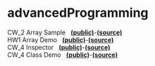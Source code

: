 # advancedProgramming
CW_2 Array Sample &nbsp;&nbsp;<a href="https://mehmetalperenkurt.github.io/ileriprogramlama/CW2_Array_Demo.html"><b>(public)</b></a>-<a href="https://github.com/mehmetalperenkurt/ileriprogramlama/blob/master/CW2_Array_Demo.html"><b>(source)</b></a>
<br>
HW1 Array Demo &nbsp;&nbsp;<a href="https://mehmetalperenkurt.github.io/ileriprogramlama/HW1.html"><b>(public)</b></a>-<a href="https://github.com/mehmetalperenkurt/ileriprogramlama/blob/master/HW1.html"><b>(source)</b></a>
<br>
CW_4 Inspector &nbsp;&nbsp;<a href="https://mehmetalperenkurt.github.io/ileriprogramlama/inspector.html"><b>(public)</b></a>-<a href="https://github.com/mehmetalperenkurt/ileriprogramlama/blob/master/c4_data.js"><b>(source)</b></a>
<br>
CW_4 Class Demo &nbsp;&nbsp;<a href="https://mehmetalperenkurt.github.io/ileriprogramlama/work/index.html"><b>(public)</b></a>-<a href="https://github.com/mehmetalperenkurt/ileriprogramlama/blob/master/work/database.js"><b>(source)</b></a>
<br>
